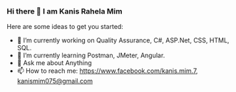 ### Hi there 👋 I am Kanis Rahela Mim

<!--
**kanismim/kanismim** is a ✨ _special_ ✨ repository because its `README.md` (this file) appears on your GitHub profile.-->

Here are some ideas to get you started:

- 🔭 I’m currently working on Quality Assurance, C#, ASP.Net, CSS, HTML, SQL.
- 🌱 I’m currently learning Postman, JMeter, Angular.
- 💬 Ask me about Anything
- 📫 How to reach me: https://www.facebook.com/kanis.mim.7, kanismim075@gmail.com



